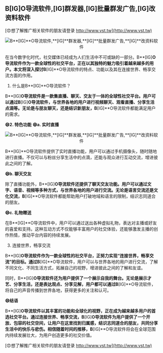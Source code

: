 ## **B**[IG]**O导流软件,**[IG]**群发器,**[IG]**批量群发广告,**[IG]**改资料软件**

[😍想了解推广相关软件的朋友请登录 http://www.vst.tw](http://www.vst.tw)

 <center><img src="https://vst.tw/MP4/tuiguang/png/8.png" alt="B**[IG]**O导流软件,**[IG]**群发器,**[IG]**批量群发广告,**[IG]**改资料软件"></center>

在当今数字化时代，社交媒体已经成为人们生活中不可或缺的一部分。B**[IG]**O导流软件作为一款全球性的社交平台，正在以其独特的魅力吸引着越来越多的用户。本文将深入探讨B**[IG]**O导流软件的特点、功能以及其在连接世界、畅享交流方面的作用。

1. 什么是B**[IG]**O导流软件？

B**[IG]**O导流软件是一款集直播、聊天、交友于一体的全球性社交平台。用户可以通过B**[IG]**O导流软件，与世界各地的用户进行视频聊天、观看直播、分享生活点滴等。无论是与朋友聊天，还是结识新朋友，B**[IG]**O导流软件都能满足用户的需求。

**😄2. 特色功能**
**😄a. 实时直播**

 <center><img src="https://vst.tw/MP4/tuiguang/png/5.png" alt="B**[IG]**O导流软件,**[IG]**群发器,**[IG]**批量群发广告,**[IG]**改资料软件"></center>

B**[IG]**O导流软件提供了实时直播功能，用户可以通过手机摄像头，随时随地进行直播。不仅可以与粉丝分享生活中的点滴，还能与观众进行互动交流，增进彼此之间的了解。

**😄b. 聊天交友**

除了直播功能外，B**[IG]**O导流软件还提供了聊天交友功能。用户可以通过文字、语音、视频等多种方式，与世界各地的用户进行交流。无论是语言交流还是文化交流，B**[IG]**O导流软件都能帮助用户打破地域和语言的限制，结识志同道合的朋友。

**😄c. 礼物赠送**

在B**[IG]**O导流软件中，用户可以通过送出各种虚拟礼物，表达对主播或好友的喜爱和支持。这种互动方式不仅能够丰富用户的社交体验，还能够激发主播的创作热情，推动平台内容的持续发展。

3. 连接世界，畅享交流

B**[IG]**O导流软件作为一款全球性的社交平台，正努力实现“连接世界，畅享交流”的目标。通过B**[IG]**O导流软件，用户可以与世界各地的用户进行交流，了解不同文化、不同生活方式，拓展自己的视野，增进彼此之间的了解和友谊。

同时，B**[IG]**O导流软件还为用户提供了一个展示自我的舞台。无论是展示才艺、分享生活，还是表达观点、分享见解，用户都可以通过B**[IG]**O导流软件，将自己的声音传播到世界各地，获得更多的关注和认可。

**😄结语**

B**[IG]**O导流软件以其丰富的功能和全球化的视野，正在成为越来越多用户的首选社交平台。通过连接世界、畅享交流，B**[IG]**O导流软件为用户提供了一个开放、包容的社交空间，让用户在这里找到归属感，结识志同道合的朋友，共同分享生活中的快乐与悲伤。相信随着时间的推移，B**[IG]**O导流软件将会在全球范围内持续发展壮大，为用户创造更多的社交价值。

[😍想了解推广相关软件的朋友请登录 http://www.vst.tw](http://www.vst.tw)



